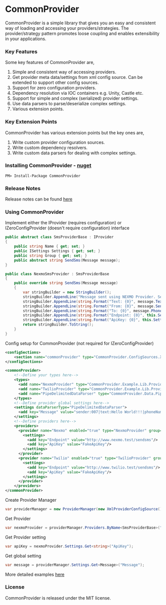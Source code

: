 # CommonProvider

CommonProvider is a simple library that gives you an easy and consistent way of loading and accessing your providers/strategies. The provider/strategy pattern promotes loose coupling and enables extensibility in your applications.

### Key Features
Some key features of CommonProvider are,

1. Simple and consistent way of accessing providers.
2. Get provider meta data/settings from xml config source. Can be extended to support other config sources.
3. Support for zero configuration providers.
4. Dependency resolution via IOC containers e.g. Unity, Castle etc.
5. Support for simple and complex (serialized) provider settings. 
6. Use data parsers to parse/deserialize complex settings.
7. Various extension points.

### Key Extension Points
CommonProvider has various extension points but the key ones are,

1. Write custom provider configuration sources.
2. Write custom dependency resolvers.
3. Write custom data parsers for dealing with complex settings.

### Installing CommonProvider - [nuget](https://www.nuget.org/packages/CommonProvider/)

```
PM> Install-Package CommonProvider
```

### Release Notes
Release notes can be found [here](https://github.com/oopanuga/common-provider/blob/master/RELEASE-NOTES.txt)

### Using CommonProvider

Implement either the IProvider (requires configuration) or IZeroConfigProvider (doesn't require configuration) interface
```c#
public abstract class SmsProviderBase : IProvider
{
    public string Name { get; set; }
    public ISettings Settings { get; set; }
    public string Group { get; set; }
    public abstract string SendSms(Message message);
}

public class NexmoSmsProvider : SmsProviderBase
{
    public override string SendSms(Message message)
    {
        var stringBuilder = new StringBuilder();
        stringBuilder.AppendLine("Message sent using NEXMO Provider. See details below");
        stringBuilder.AppendLine(string.Format("Text: {0}", message.Text));
        stringBuilder.AppendLine(string.Format("From: {0}", message.Sender));
        stringBuilder.AppendLine(string.Format("To: {0}", message.PhoneNumbers));
        stringBuilder.AppendLine(string.Format("Endpoint: {0}", this.Settings.Get<string>("Endpoint")));
        stringBuilder.AppendLine(string.Format("ApiKey: {0}", this.Settings.Get<string>("ApiKey")));
        return stringBuilder.ToString();
    }
}
```

Config setup for CommonProvider (not required for IZeroConfigProvider)
```xml
<configSections>
    <section name="commonProvider" type="CommonProvider.ConfigSources.Xml.Configuration.ProviderConfigSection, CommonProvider"/>
</configSections>

<commonProvider>
    <!--Define your types here-->
    <types>
      <add name="NexmoProvider" type="CommonProvider.Example.Lib.Providers.NexmoSmsProvider, CommonProvider.Example.Lib"/>
      <add name="TwilioProvider" type="CommonProvider.Example.Lib.Providers.TwilioSmsProvider, CommonProvider.Example.Lib"/>
      <add name="PipeDelimitedDataParser" type="CommonProvider.Data.PipeDelimitedDataParser, CommonProvider"/>
    </types>
    <!--Define provider global settings here-->
    <settings dataParserType="PipeDelimitedDataParser">
      <add key="Message" value="sender:007|text:Hello World!!!|phoneNumbers:1010101010,2020202020,3030303030"/>
    </settings>
    <!--Define providers here-->
    <providers>
      <provider name="Nexmo" enabled="true" type="NexmoProvider" group="">
        <settings>
          <add key="Endpoint" value="http://www.nexmo.test/sendsms"/>
          <add key="ApiKey" value="FakeApiKey"/>
        </settings>
      </provider>
      <provider name="Twilio" enabled="true" type="TwilioProvider" group="">
        <settings>
          <add key="Endpoint" value="http://www.twilio.test/sendsms"/>
          <add key="ApiKey" value="FakeApiKey"/>
        </settings>
      </provider>
    </providers>
</commonProvider>
```

Create Provider Manager
```c#
var providerManager = new ProviderManager(new XmlProviderConfigSource());
```

Get Provider
```c#
var nexmoProvider = providerManager.Providers.ByName<SmsProviderBase>("Nexmo");
```

Get Provider setting
```c#
var apiKey = nexmoProvider.Settings.Get<string>("ApiKey");
```

Get global setting
```c#
var message = providerManager.Settings.Get<Message>("Message");
```

More detailed examples [here](https://github.com/oopanuga/common-provider/tree/master/Examples)

### License

CommonProvider is released under the MIT license.
